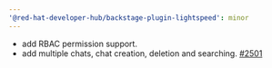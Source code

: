 ```yaml
---
'@red-hat-developer-hub/backstage-plugin-lightspeed': minor
---
```


- add RBAC permission support.
- add multiple chats, chat creation, deletion and searching. [#2501](https://github.com/janus-idp/backstage-plugins/pull/2501)
